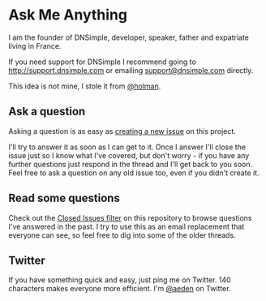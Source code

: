 # Ask Me Anything

I am the founder of DNSimple, developer, speaker, father and expatriate living in France. 

If you need support for DNSimple I recommend going to http://support.dnsimple.com or emailing support@dnsimple.com directly.

This idea is not mine, I stole it from [@holman](https://github.com/holman/feedback).

## Ask a question

Asking a question is as easy as [creating a new issue](https://github.com/aeden/ama/issues/new) on this project.

I'll try to answer it as soon as I can get to it. Once I answer I'll close the issue just so I know what I've covered, but don't worry - if you have any further questions just respond in the thread and I'll get back to you soon. Feel free to ask a question on any old issue too, even if you didn't create it.

## Read some questions

Check out the [Closed Issues filter](https://github.com/aeden/ama/issues?sort=created&direction=desc&state=closed&page=1) on this repository to browse questions I've answered in the past. I try to use this as an email replacement that everyone can see, so feel free to dig into some of the older threads.

## Twitter

If you have something quick and easy, just ping me on Twitter. 140 characters makes everyone more efficient. I'm [@aeden](http://twitter.com/aeden) on Twitter.
